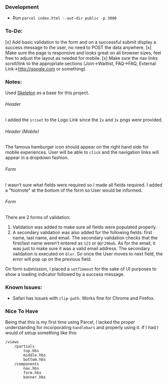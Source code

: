 ### Development
- Run `parcel index.html --out-dir public -p 3000`

### To-Do:
[x] Add basic validation to the form and on a successful submit display a success message to the user, no need to POST the data anywhere.
[x] Make sure the page is responsive and looks great on all browser sizes, feel free to adjust the layout as needed for mobile.
[x] Make sure the nav links scroll/link to the appropriate sections (Join->Waitlist, FAQ->FAQ, External Link->http://google.com or something).

### Notes:
Used [Skeleton](http://getskeleton.com/) as a base for this project.

###### Header
I added the `srcset` to the Logo Link since the `2x` and `3x` pngs were provided. 

###### Header (Mobile)
The famous hamburger icon should appear on the right hand side for mobile experiences. User will be able to `click` and the navigation links will appear in a dropdown fashion.

###### Form
I wasn't sure what fields were required so I made all fields required. I added a "footnote" at the bottom of the form so User would be informed.

###### Form
There are 2 forms of validation:
 1. Validation was added to make sure all fields were populated properly. 
 2. A secondary validation was also added for the following fields: first name, last name, and email. The secondary validation checks that the first/last name weren't entered as `123` or `@@!29bob`. As for the email, it was just to make sure it was a valid email address. The secondary validation is executed on `blur`. So once the User moves to next field, the error will pop up on the previous field.

On form submission, I placed a `setTimeout` for the sake of UI purposes to show a loading indicator followed by a success message.

### Known Issues:
 - Safari has issues with `clip-path`. Works fine for Chrome and Firefox. 

### Nice To Have
Being that this is my first time using Parcel, I lacked the proper understanding for incorporating `handlebars` and properly using it. If I had I would of setup something like this:

```
/views
    /partials
        top.hbs
        middle.hbs
        bottom.hbs
    /components
        nav.hbs
        form.hbs
        banner.hbs
```